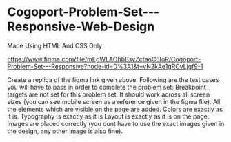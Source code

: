 # Cogoport-Problem-Set---Responsive-Web-Design
Made Using HTML And CSS Only

https://www.figma.com/file/mEgWLAOhbBsyZctaoC6IoR/Cogoport-Problem-Set---Responsive?node-id=0%3A1&t=vN2kAe1gRCvLjgf9-1

Create a replica of the figma link given above. Following are the test cases you will have to pass in order to complete the problem set:
Breakpoint targets are not set for this problem set. It should work across all screen sizes (you can see mobile screen as a reference given in the figma file).
All the elements which are visible on the page are added.
Colors are exactly as it is.
Typography is exactly as it is
Layout is exactly as it is on the page.
Images are placed correctly (you dont have to use the exact images given in the design, any other image is also fine).
